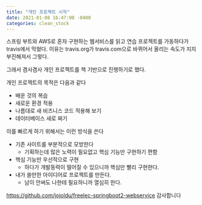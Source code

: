 ```yaml
---
title: "개인 프로젝트 시작"
date: 2021-01-08 16:47:00 -0400
categories: clean_stock
---
```


스프링 부트와 AWS로 혼자 구현하는 웹서비스를 읽고 연습 프로젝트를 가동하다가 travis에서 막혔다.
이유는 travis.org가 travis.com으로 바뀌어서 올리는 속도가 지지부진해져서 그렇다.

그래서 겸사겸사 개인 프로젝트를 책 기반으로 진행하기로 했다.

개인 프로젝트의 목적은 다음과 같다
- 배운 것의 복습
- 새로운 환경 적용
- 나름대로 새 비즈니스 코드 적용해 보기
- 데이터베이스 새로 짜기

이를 빠르게 하기 위해서는 이런 방식을 쓴다
- 기존 사이트를 부분적으로 모방한다
  - 기획하는데 많은 노력이 필요없고 핵심 기능만 구현하기 편함
- 핵심 기능만 우선적으로 구현
  - 하다가 개발동력이 떨어질 수 있으니까 핵심만 빨리 구현한다.
- 내가 쓸만한 아이디어로 프로젝트를 만든다.
  - 남이 안써도 나한테 필요하니까 열심히 한다.
  
https://github.com/jojoldu/freelec-springboot2-webservice 감사합니다
